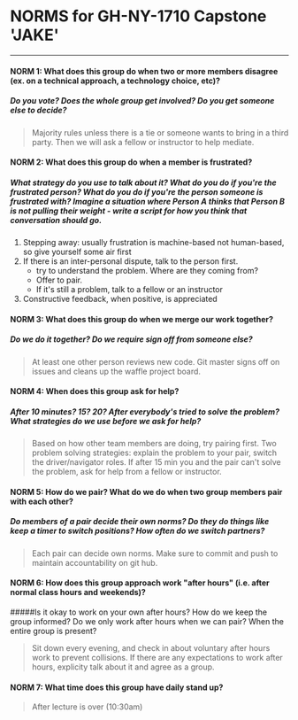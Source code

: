 # NORMS for GH-NY-1710 Capstone 'JAKE'
---

#### NORM 1: What does this group do when two or more members disagree (ex. on a technical approach, a technology choice, etc)?
##### Do you vote? Does the whole group get involved? Do you get someone else to decide?
> Majority rules unless there is a tie or someone wants to bring in a third party. Then we will ask a fellow or instructor to help mediate. 


#### NORM 2: What does this group do when a member is frustrated?
##### What strategy do you use to talk about it? What do you do if you're the frustrated person? What do you do if you're the person someone is frustrated with? Imagine a situation where Person A thinks that Person B is not pulling their weight - write a script for how you think that conversation should go.

1. Stepping away: usually frustration is machine-based not human-based, so give yourself some air first 
2. If there is an inter-personal dispute, talk to the person first. 
    - try to understand the problem. Where are they coming from?
    - Offer to pair. 
    - If it's still a problem, talk to a fellow or an instructor
3. Constructive feedback, when positive, is appreciated 


#### NORM 3: What does this group do when we merge our work together?
##### Do we do it together? Do we require sign off from someone else?
> At least one other person reviews new code. Git master signs off on issues and cleans up the waffle project board. 


#### NORM 4: When does this group ask for help?
##### After 10 minutes? 15? 20? After everybody's tried to solve the problem? What strategies do we use before we ask for help?
> Based on how other team members are doing, try pairing first. Two problem solving strategies: explain the problem to your pair, switch the driver/navigator roles. If after 15 min you and the pair can't solve the problem, ask for help from a fellow or instructor. 

#### NORM 5: How do we pair? What do we do when two group members pair with each other?
##### Do members of a pair decide their own norms? Do they do things like keep a timer to switch positions? How often do we switch partners?

> Each pair can decide own norms. Make sure to commit and push to maintain accountability on git hub. 

#### NORM 6: How does this group approach work "after hours" (i.e. after normal class hours and weekends)?
#####Is it okay to work on your own after hours? How do we keep the group informed? Do we only work after hours when we can pair? When the entire group is present?

> Sit down every evening, and check in about voluntary after hours work to prevent collisions. If there are any expectations to work after hours, explicity talk about it and agree as a group. 


#### NORM 7: What time does this group have daily stand up?
> After lecture is over (10:30am)
